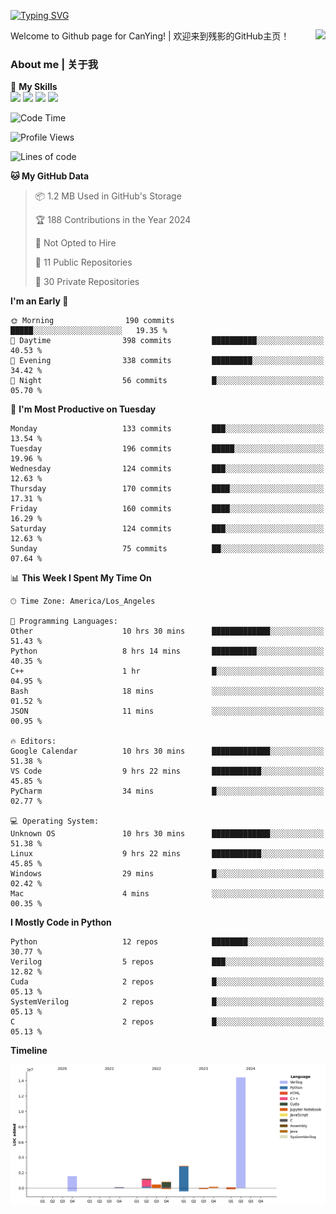 [![Typing SVG](https://readme-typing-svg.herokuapp.com?size=25&duration=3500&color=00FFFF&vCenter=true&width=250&height=40&lines=Hi+Welcome+%F0%9F%91%8B%F0%9F%8F%BB;I'm+CanYing|残影)](https://git.io/typing-svg)

<a href="#">
  <img align="right" src="https://github-readme-stats.vercel.app/api?username=CanYing0913&count_private=true&rank_icon=github&show_icons=true&bg_color=15,f2f7fd,E0EAFC&" />
</a>

Welcome to Github page for CanYing! | 欢迎来到残影的GitHub主页！

### About me | 关于我

🌟 **My Skills**  
![](https://img.shields.io/badge/-C-A8B9CC?style=flat-square&logo=C&logoColor=fff)
![](https://img.shields.io/badge/-C++-00599C?style=flat-square&logo=Cpp&logoColor=fff)
![](https://img.shields.io/badge/-Python-3776AB?style=flat-square&logo=Python&logoColor=fff)
![](https://img.shields.io/badge/-Linux-000000?style=flat-square&logo=Linux&logoColor=fff)

<!--START_SECTION:waka-->
![Code Time](http://img.shields.io/badge/Code%20Time-238%20hrs%2033%20mins-blue)

![Profile Views](http://img.shields.io/badge/Profile%20Views-2-blue)

![Lines of code](https://img.shields.io/badge/From%20Hello%20World%20I%27ve%20Written-21.6%20million%20lines%20of%20code-blue)

**🐱 My GitHub Data** 

> 📦 1.2 MB Used in GitHub's Storage 
 > 
> 🏆 188 Contributions in the Year 2024
 > 
> 🚫 Not Opted to Hire
 > 
> 📜 11 Public Repositories 
 > 
> 🔑 30 Private Repositories 
 > 
**I'm an Early 🐤** 

```text
🌞 Morning                190 commits         █████░░░░░░░░░░░░░░░░░░░░   19.35 % 
🌆 Daytime                398 commits         ██████████░░░░░░░░░░░░░░░   40.53 % 
🌃 Evening                338 commits         █████████░░░░░░░░░░░░░░░░   34.42 % 
🌙 Night                  56 commits          █░░░░░░░░░░░░░░░░░░░░░░░░   05.70 % 
```
📅 **I'm Most Productive on Tuesday** 

```text
Monday                   133 commits         ███░░░░░░░░░░░░░░░░░░░░░░   13.54 % 
Tuesday                  196 commits         █████░░░░░░░░░░░░░░░░░░░░   19.96 % 
Wednesday                124 commits         ███░░░░░░░░░░░░░░░░░░░░░░   12.63 % 
Thursday                 170 commits         ████░░░░░░░░░░░░░░░░░░░░░   17.31 % 
Friday                   160 commits         ████░░░░░░░░░░░░░░░░░░░░░   16.29 % 
Saturday                 124 commits         ███░░░░░░░░░░░░░░░░░░░░░░   12.63 % 
Sunday                   75 commits          ██░░░░░░░░░░░░░░░░░░░░░░░   07.64 % 
```


📊 **This Week I Spent My Time On** 

```text
🕑︎ Time Zone: America/Los_Angeles

💬 Programming Languages: 
Other                    10 hrs 30 mins      █████████████░░░░░░░░░░░░   51.43 % 
Python                   8 hrs 14 mins       ██████████░░░░░░░░░░░░░░░   40.35 % 
C++                      1 hr                █░░░░░░░░░░░░░░░░░░░░░░░░   04.95 % 
Bash                     18 mins             ░░░░░░░░░░░░░░░░░░░░░░░░░   01.52 % 
JSON                     11 mins             ░░░░░░░░░░░░░░░░░░░░░░░░░   00.95 % 

🔥 Editors: 
Google Calendar          10 hrs 30 mins      █████████████░░░░░░░░░░░░   51.38 % 
VS Code                  9 hrs 22 mins       ███████████░░░░░░░░░░░░░░   45.85 % 
PyCharm                  34 mins             █░░░░░░░░░░░░░░░░░░░░░░░░   02.77 % 

💻 Operating System: 
Unknown OS               10 hrs 30 mins      █████████████░░░░░░░░░░░░   51.38 % 
Linux                    9 hrs 22 mins       ███████████░░░░░░░░░░░░░░   45.85 % 
Windows                  29 mins             █░░░░░░░░░░░░░░░░░░░░░░░░   02.42 % 
Mac                      4 mins              ░░░░░░░░░░░░░░░░░░░░░░░░░   00.35 % 
```

**I Mostly Code in Python** 

```text
Python                   12 repos            ████████░░░░░░░░░░░░░░░░░   30.77 % 
Verilog                  5 repos             ███░░░░░░░░░░░░░░░░░░░░░░   12.82 % 
Cuda                     2 repos             █░░░░░░░░░░░░░░░░░░░░░░░░   05.13 % 
SystemVerilog            2 repos             █░░░░░░░░░░░░░░░░░░░░░░░░   05.13 % 
C                        2 repos             █░░░░░░░░░░░░░░░░░░░░░░░░   05.13 % 
```



**Timeline**

![Lines of Code chart](https://raw.githubusercontent.com/CanYing0913/CanYing0913/master/assets/bar_graph.png)


<!--END_SECTION:waka-->
